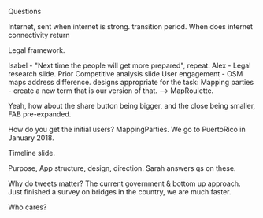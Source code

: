 Questions

Internet, sent when internet is strong. transition period.
When does internet connectivity return

Legal framework.

Isabel - "Next time the people will get more prepared", repeat.
Alex - Legal research slide. Prior
Competitive analysis slide
User engagement - OSM maps address difference. designs appropriate for the task:
Mapping parties - create a new term that is our version of that.
--> MapRoulette.



Yeah, how about the share button being bigger, and the close being smaller, FAB pre-expanded.

How do you get the initial users? MappingParties. We go to PuertoRico in January 2018.

Timeline slide.

Purpose, App structure, design, direction. Sarah answers qs on these.

Why do tweets matter? The current government & bottom up approach. Just finished a survey on bridges in the country, we are much faster.

Who cares?
